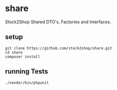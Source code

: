 # share

Stock2Shop Shared DTO's, Factories and Interfaces.

## setup

```
git clone https://github.com/stock2shop/share.git
cd share
composer install
```

## running Tests
```
./vendor/bin/phpunit
```
